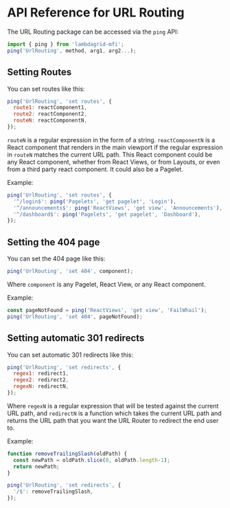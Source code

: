 # API Reference for URL Routing

The URL Routing package can be accessed via the `ping` API:

```javascript
import { ping } from 'lambdagrid-mfi';
ping('UrlRouting', method, arg1, arg2...);
```

## Setting Routes

You can set routes like this:

```javascript
ping('UrlRouting', 'set routes', {
  route1: reactComponent1,
  route2: reactComponent2,
  routeN: reactComponentN,
});
```

`routeN` is a regular expression in the form of a string. `reactComponentN` is a React component that renders in the main viewport if the regular expression in `routeN` matches the current URL path. This React component could be any React component, whether from React Views, or from Layouts, or even from a third party react component. It could also be a Pagelet.

Example:

```javascript
ping('UrlRouting', 'set routes', {
  '^/login$': ping('Pagelets', 'get pagelet', 'Login'),
  '^/announcements$': ping('ReactViews', 'get view', 'Announcements'),
  '^/dashboard$': ping('Pagelets', 'get pagelet', 'Dashboard'),
});
```

## Setting the 404 page

You can set the 404 page like this:

```javascript
ping('UrlRouting', 'set 404', component);
```

Where `component` is any Pagelet, React View, or any React component.

Example:

```javascript
const pageNotFound = ping('ReactViews', 'get view', 'FailWhail');
ping('UrlRouting', 'set 404', pageNotFound);
```

## Setting automatic 301 redirects

You can set automatic 301 redirects like this:

```javascript
ping('UrlRouting', 'set redirects', {
  regex1: redirect1,
  regex2: redirect2,
  regexN: redirectN,
});
```

Where `regexN` is a regular expression that will be tested against the current URL path, and `redirectN` is a function which takes the current URL path and returns the URL path that you want the URL Router to redirect the end user to.

Example:

```javascript
function removeTrailingSlash(oldPath) {
  const newPath = oldPath.slice(0, oldPath.length-1);
  return newPath;
}

ping('UrlRouting', 'set redirects', {
  '/$': removeTrailingSlash,
});
```
